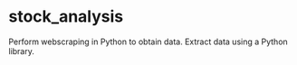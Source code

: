 # stock_analysis
Perform webscraping in Python to obtain data.
Extract data using a Python library.
